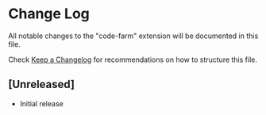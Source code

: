 # Change Log

All notable changes to the "code-farm" extension will be documented in this file.

Check [Keep a Changelog](http://keepachangelog.com/) for recommendations on how to structure this file.

## [Unreleased]

- Initial release